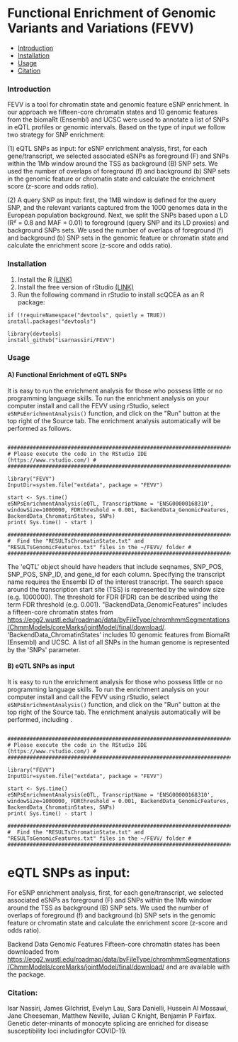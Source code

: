 Functional Enrichment of Genomic Variants and Variations (FEVV)
==========
* [Introduction](#introduction)
* [Installation](#Installation)
* [Usage](#Usage)
* [Citation](#citation)

<a name="introduction"/>

### Introduction

FEVV is a tool for chromatin state and genomic feature eSNP enrichment. In our approach we fifteen-core chromatin states and 10 genomic features from the biomaRt (Ensembl) and UCSC were used to annotate a list of SNPs in eQTL profiles or genomic intervals.
Based on the type of input we follow two strategy for SNP enrichment:

(1) eQTL SNPs as input: for eSNP enrichment analysis, first, for each gene/transcript, we selected associated eSNPs as foreground (F) and SNPs within the 1Mb window around the TSS as background (B) SNP sets. We used the number of overlaps of foreground (f) and background (b) SNP sets in the genomic feature or chromatin state and calculate the enrichment score (z-score and odds ratio). 

(2) A query SNP as input: first, the 1MB window is defined for the query SNP, and the relevant variants captured from the 1000 genomes data in the European population background. Next, we split the SNPs based upon a LD (R² = 0.8 and MAF = 0.01) to foreground (query SNP and its LD proxies) and background SNPs sets. We used the number of overlaps of foreground (f) and background (b) SNP sets in the genomic feature or chromatin state and calculate the enrichment score (z-score and odds ratio).

<a name="installation"/>

### Installation

1. Install the R [(LINK)](https://cran.r-project.org/)
2. Install the free version of rStudio [(LINK)](https://www.rstudio.com/products/rstudio/download/)
3. Run the following command in rStudio to install scQCEA as an R package:

```{r,eval=FALSE}
if (!requireNamespace("devtools", quietly = TRUE)) install.packages("devtools")

library(devtools)
install_github("isarnassiri/FEVV")
```

<a name="usage"/>

### Usage

#### A) Functional Enrichment of eQTL SNPs

It is easy to run the enrichment analysis for those who possess little or no programming language skills. To run the enrichment analysis on your computer install and call the FEVV using rStudio, select  `eSNPsEnrichmentAnalysis()` function, and click on the "Run" button at the top right of the Source tab. The enrichment analysis automatically will be performed as follows.

```{r,eval=FALSE}

#########################################################################
# Please execute the code in the RStudio IDE (https://www.rstudio.com/) #
#########################################################################

library("FEVV")
InputDir=system.file("extdata", package = "FEVV")

start <- Sys.time()
eSNPsEnrichmentAnalysis(eQTL, TranscriptName = 'ENSG00000168310', windowSize=1000000, FDRthreshold = 0.001, BackendData_GenomicFeatures, BackendData_ChromatinStates, SNPs)
print( Sys.time() - start )

###################################################################################################### 
#  Find the "RESULTsChromatinState.txt" and "RESULTsGenomicFeatures.txt" files in the ~/FEVV/ folder #
######################################################################################################

```

The 'eQTL' object should have headers that include seqnames, SNP_POS, SNP_POS, SNP_ID, and gene_id for each column. Specifying the transcript name requires the Ensembl ID of the interest transcript. The search space around the transcription start site (TSS) is represented by the window size (e.g. 1000000). The threshold for FDR (FDR) can be described using the term FDR threshold (e.g. 0.001). "BackendData_GenomicFeatures" includes a fifteen-core chromatin states from https://egg2.wustl.edu/roadmap/data/byFileType/chromhmmSegmentations/ChmmModels/coreMarks/jointModel/final/download/. 'BackendData_ChromatinStates' includes 10 genomic features from BiomaRt (Ensembl) and UCSC. A list of all SNPs in the human genome is represented by the 'SNPs' parameter.

#### B) eQTL SNPs as input

It is easy to run the enrichment analysis for those who possess little or no programming language skills. To run the enrichment analysis on your computer install and call the FEVV using rStudio, select  `eSNPsEnrichmentAnalysis()` function, and click on the "Run" button at the top right of the Source tab. The enrichment analysis automatically will be performed, including .

```{r,eval=FALSE}

#########################################################################
# Please execute the code in the RStudio IDE (https://www.rstudio.com/) #
#########################################################################

library("FEVV")
InputDir=system.file("extdata", package = "FEVV")

start <- Sys.time()
eSNPsEnrichmentAnalysis(eQTL, TranscriptName = 'ENSG00000168310', windowSize=1000000, FDRthreshold = 0.001, BackendData_GenomicFeatures, BackendData_ChromatinStates, SNPs)
print( Sys.time() - start )

###################################################################################################### 
#  Find the "RESULTsChromatinState.txt" and "RESULTsGenomicFeatures.txt" files in the ~/FEVV/ folder #
######################################################################################################

```

# eQTL SNPs as input:

For eSNP enrichment analysis, first, for each gene/transcript, we selected associated eSNPs as foreground (F) and SNPs within the 1Mb window around the TSS as background (B) SNP sets. We used the number of overlaps of foreground (f) and background (b) SNP sets in the genomic feature or chromatin state and calculate the enrichment score (z-score and odds ratio).

Backend Data Genomic Features
Fifteen-core chromatin states has been downloaded from https://egg2.wustl.edu/roadmap/data/byFileType/chromhmmSegmentations/ChmmModels/coreMarks/jointModel/final/download/ and are available with the package.



<a name="citation"/>

### Citation:

Isar Nassiri, James Gilchrist, Evelyn Lau, Sara Danielli, Hussein Al Mossawi, Jane Cheeseman, Matthew Neville, Julian C Knight, Benjamin P Fairfax. Genetic deter-minants of monocyte splicing are enriched for disease susceptibility loci includingfor COVID-19.

